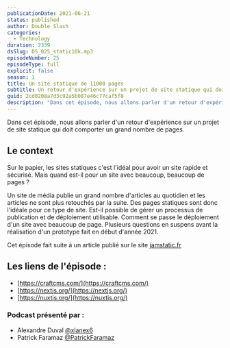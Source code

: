 ```yaml
---
publicationDate: 2021-06-21
status: published
author: Double Slash
categories:
  - Technology
duration: 2339
dsSlug: DS_025_static10k.mp3
episodeNumber: 25
episodeType: full
explicit: false
season: 1
title: Un site statique de 11000 pages
subtitle: Un retour d'expérience sur un projet de site statique qui doit comporter un grand nombre de pages.
guid: 2cd0208a7d3c92a5b087e46c77caf5f8
description: "Dans cet épisode, nous allons parler d'un retour d'expérience sur un projet de site statique qui doit comporter un grand nombre de pages. Le context Sur le papier, les sites statiques c'est l'idéal pour avoir un site rapide et sécurisé. Mais quand est-il pour un site avec beaucoup, beaucoup de pages ? Un site de média publie un grand nombre d'articles au quotidien et les articles ne sont plus retouchés par la suite. Des pages statiques sont donc l'idéale pour ce type de site. Est-il possible de gérer un processus de publication et de déploiement utilisable. Comment se passe le déploiement d'un site avec beaucoup de page. Plusieurs questions en suspens avant la réalisation d'un prototype fait en début d'année 2021. Cet épisode fait suite à un article publié sur le site jamstatic.fr Les liens de l'épisode : https://craftcms.com/ https://nextjs.org/ https://nuxtjs.org/ Podcast présenté par : Alexandre Duval @xlanex6 Patrick Faramaz @PatrickFaramaz"
---
```


Dans cet épisode, nous allons parler d'un retour d'expérience sur un projet de site statique qui doit comporter un grand nombre de pages.

## Le context

Sur le papier, les sites statiques c'est l'idéal pour avoir un site rapide et sécurisé. Mais quand est-il pour un site avec beaucoup, beaucoup de pages ?

Un site de média publie un grand nombre d'articles au quotidien et les articles ne sont plus retouchés par la suite. Des pages statiques sont donc l'idéale pour ce type de site.
Est-il possible de gérer un processus de publication et de déploiement utilisable. Comment se passe le déploiement d'un site avec beaucoup de page. Plusieurs questions en suspens avant la réalisation d'un prototype fait en début d'année 2021.

Cet épisode fait suite à un article publié sur le site [jamstatic.fr](https://jamstatic.fr/2021/03/09/11000-pages-statiques/)

## Les liens de l'épisode :

- [https://craftcms.com/](https://craftcms.com/)
- [https://nextjs.org/](https://nextjs.org/)
- [https://nuxtjs.org/](https://nuxtjs.org/)

### Podcast présenté par :

- Alexandre Duval [@xlanex6](https://twitter.com/xlanex6)
- Patrick Faramaz [@PatrickFaramaz](https://twitter.com/PatrickFaramaz)
